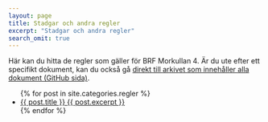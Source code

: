 ```yaml
---
layout: page
title: Stadgar och andra regler
excerpt: "Stadgar och andra regler"
search_omit: true
---
```


Här kan du hitta de regler som gäller för BRF Morkullan 4. Är du ute efter ett specifikt dokument, kan du också gå <a href="https://github.com/karttur/morkullan4/tree/gh-pages/regler/doc/">direkt till arkivet som innehåller alla dokument (GitHub sida)</a>.

<ul class="post-list">
{% for post in site.categories.regler %}
  <li><article><a href="{{ site.url }}{{ post.url }}">{{ post.title }}  <span class="excerpt"> {{ post.excerpt }}</span></a></article></li>
{% endfor %}
</ul>
